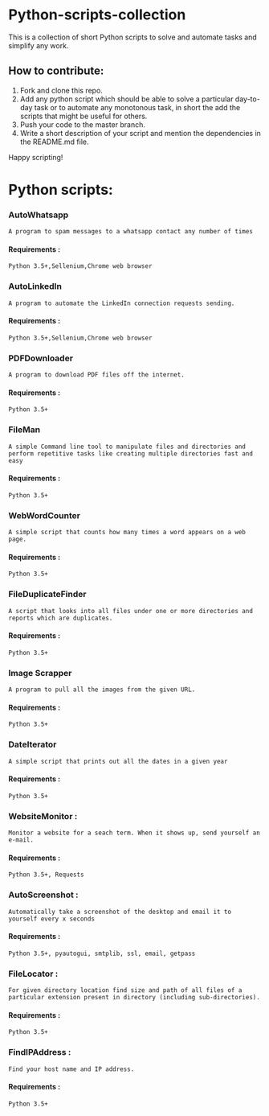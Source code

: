 # Python-scripts-collection
This is a collection of short Python scripts to solve and automate tasks and simplify any work.

## How to contribute:

1. Fork and clone this repo.
2. Add any python script which should be able to solve a particular day-to-day task or to automate any monotonous task, in short the add the scripts that might be useful for others.
3. Push your code to the master branch.
4. Write a short description of your script and mention the dependencies in the README.md file.

Happy scripting! 

# Python scripts:

### AutoWhatsapp

    A program to spam messages to a whatsapp contact any number of times

####    Requirements :

    Python 3.5+,Sellenium,Chrome web browser
    
### AutoLinkedIn

    A program to automate the LinkedIn connection requests sending.

####    Requirements :

    Python 3.5+,Sellenium,Chrome web browser    

### PDFDownloader

    A program to download PDF files off the internet. 

####    Requirements :

    Python 3.5+

### FileMan

    A simple Command line tool to manipulate files and directories and perform repetitive tasks like creating multiple directories fast and easy

####    Requirements :

    Python 3.5+

### WebWordCounter 
    A simple script that counts how many times a word appears on a web page.

#### Requirements : 
    Python 3.5+ 
    
### FileDuplicateFinder 
    A script that looks into all files under one or more directories and reports which are duplicates. 
    
#### Requirements : 
    Python 3.5+ 
    
### Image Scrapper 
    A program to pull all the images from the given URL. 

#### Requirements : 
    Python 3.5+ 

### DateIterator 
    A simple script that prints out all the dates in a given year 

#### Requirements : 
    Python 3.5+
    
### WebsiteMonitor : 
    Monitor a website for a seach term. When it shows up, send yourself an e-mail. 

#### Requirements : 
    Python 3.5+, Requests

### AutoScreenshot :
    Automatically take a screenshot of the desktop and email it to yourself every x seconds

#### Requirements : 
    Python 3.5+, pyautogui, smtplib, ssl, email, getpass

### FileLocator :
    For given directory location find size and path of all files of a particular extension present in directory (including sub-directories).

#### Requirements : 
    Python 3.5+

### FindIPAddress :
    Find your host name and IP address.

#### Requirements : 
    Python 3.5+
